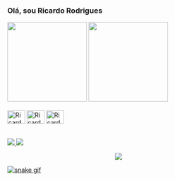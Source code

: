 ### Olá, sou Ricardo Rodrigues 

<div>
<img height="180cm" src="https://github-readme-stats.vercel.app/api?username=ricardorodrigues89&show_icons=true&theme=dark&include_all_commits=true&count"/>
<img height="180cm" src="https://github-readme-stats.vercel.app/api/top-langs/?username=ricardorodrigues89&layout=compact&langs_count=16&theme=dark"/>
</div>

<div style="display: inline_block"><br>
<img aign="center" alt=Ricardo-CSS" height="30" width="40" src="https://cdn.jsdelivr.net/gh/devicons/devicon/icons/css3/css3-original.svg" />
<img aign="center" alt=Ricardo-HTML" height="30" width="40" src="https://cdn.jsdelivr.net/gh/devicons/devicon/icons/html5/html5-original.svg" />
<img aign="center" alt=Ricardo-JS" height="30" width="40" src="https://cdn.jsdelivr.net/gh/devicons/devicon/icons/javascript/javascript-original.svg" />
</div>

##

<div>
<a href="https://www.instagram.com/saga_leonne" target="_blank"><img src="https://img.shields.io/badge/Instagram-E4405F?style=for-the-badge&logo=instagram&logoColor=white" />
<a href="https://www.linkedin.com/in/ricardo-rodrigues-7a6199284" target="_blank"><img src="https://img.shields.io/badge/LinkedIn-0077B5?style=for-the-badge&logo=linkedin&logoColor=white" />

</div>

<p align="center">   <img alingn="center" src="https://profile-counter.glitch.me/RicardoRodrigues89/count.svg" /></p>



![snake gif](https://github.com/RicardoRodrigues89/RicardoRodrigues89/blob/output/github-contribution-grid-snake.svg)
